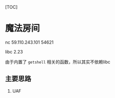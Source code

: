 [TOC]

# 魔法房间

nc 59.110.243.101 54621

libc 2.23

由于内置了 `getshell` 相关的函数，所以其实不依赖libc

## 主要思路

1. UAF
